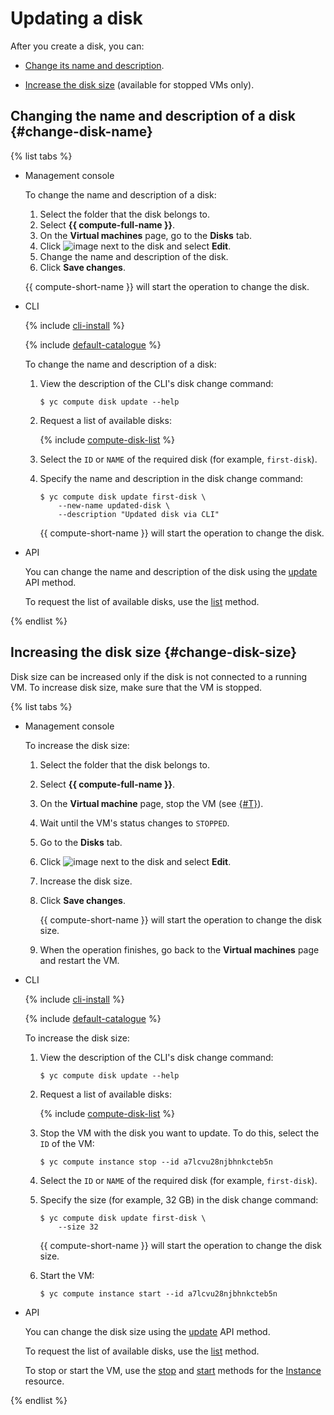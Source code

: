 # Updating a disk

After you create a disk, you can:

* [Change its name and description](#change-name).

* [Increase the disk size](#change-disk-size) (available for stopped VMs only).

## Changing the name and description of a disk {#change-disk-name}

{% list tabs %}

- Management console

  To change the name and description of a disk:

  1. Select the folder that the disk belongs to.
  1. Select **{{ compute-full-name }}**.
  1. On the **Virtual machines** page, go to the **Disks** tab.
  1. Click ![image](../../../_assets/dots.svg) next to the disk and select **Edit**.
  1. Change the name and description of the disk.
  1. Click **Save changes**.

  {{ compute-short-name }} will start the operation to change the disk.

- CLI

  {% include [cli-install](../../../_includes/cli-install.md) %}

  {% include [default-catalogue](../../../_includes/default-catalogue.md) %}

  To change the name and description of a disk:

  1. View the description of the CLI's disk change command:

      ```
      $ yc compute disk update --help
      ```

  1. Request a list of available disks:

      {% include [compute-disk-list](../../../_includes/compute/disk-list.md) %}

  1. Select the `ID` or `NAME` of the required disk (for example, `first-disk`).

  1. Specify the name and description in the disk change command:

      ```
      $ yc compute disk update first-disk \
          --new-name updated-disk \
          --description "Updated disk via CLI"
      ```

      {{ compute-short-name }} will start the operation to change the disk.

- API

  You can change the name and description of the disk using the [update](../../api-ref/Disk/update.md) API method.

  To request the list of available disks, use the [list](../../api-ref/Disk/list.md) method.

{% endlist %}

## Increasing the disk size {#change-disk-size}

Disk size can be increased only if the disk is not connected to a running VM. To increase disk size, make sure that the VM is stopped.

{% list tabs %}

- Management console

  To increase the disk size:

  1. Select the folder that the disk belongs to.

  1. Select **{{ compute-full-name }}**.

  1. On the **Virtual machine** page, stop the VM (see [{#T}](../vm-control/vm-stop-and-start.md#stop)).

  1. Wait until the VM's status changes to `STOPPED`.

  1. Go to the **Disks** tab.

  1. Click ![image](../../../_assets/dots.svg) next to the disk and select **Edit**.

  1. Increase the disk size.

  1. Click **Save changes**.

      {{ compute-short-name }} will start the operation to change the disk size.

  1. When the operation finishes, go back to the **Virtual machines** page and restart the VM.

- CLI

  {% include [cli-install](../../../_includes/cli-install.md) %}

  {% include [default-catalogue](../../../_includes/default-catalogue.md) %}

  To increase the disk size:

  1. View the description of the CLI's disk change command:

      ```
      $ yc compute disk update --help
      ```

  1. Request a list of available disks:

      {% include [compute-disk-list](../../../_includes/compute/disk-list.md) %}

  1. Stop the VM with the disk you want to update. To do this, select the `ID` of the VM:

      ```
      $ yc compute instance stop --id a7lcvu28njbhnkcteb5n
      ```

  1. Select the `ID` or `NAME` of the required disk (for example, `first-disk`).

  1. Specify the size (for example, 32 GB) in the disk change command:

      ```
      $ yc compute disk update first-disk \
          --size 32
      ```

      {{ compute-short-name }} will start the operation to change the disk size.

  1. Start the VM:

      ```
      $ yc compute instance start --id a7lcvu28njbhnkcteb5n
      ```

- API

  You can change the disk size using the [update](../../api-ref/Disk/update.md) API method.

  To request the list of available disks, use the [list](../../api-ref/Disk/list.md) method.

  To stop or start the VM, use the [stop](../../api-ref/Instance/stop.md) and [start](../../api-ref/Instance/get.md) methods for the [Instance](../../api-ref/Instance/) resource.

{% endlist %}
